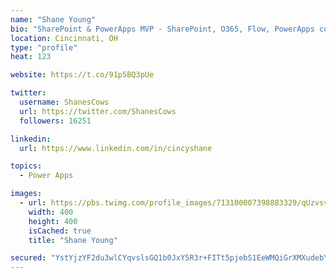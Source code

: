 ```yaml
---
name: "Shane Young"
bio: "SharePoint & PowerApps MVP - SharePoint, O365, Flow, PowerApps consulting? @PowerApps911 | Pure Snark? You found it."
location: Cincinnati, OH
type: "profile"
heat: 123

website: https://t.co/91p5BQ3pUe

twitter:
  username: ShanesCows
  url: https://twitter.com/ShanesCows
  followers: 16251

linkedin:
  url: https://www.linkedin.com/in/cincyshane

topics:
  - Power Apps

images:
  - url: https://pbs.twimg.com/profile_images/713100007398883329/qUzvsvQ3_400x400.jpg
    width: 400
    height: 400
    isCached: true
    title: "Shane Young"

secured: "YstYjzYF2du3wlCYqvslsGQ1b0JxY5R3r+FITt5pjebS1EeWMQiGrXMXudebYfJDZyioToINzHl/Hr8knm9hLP0sGcjGrmuAsXv1Qw+OTuh5dzQQo/9PeCuFc2WBy2hSESO52woPemjzcCQ46rrGTmZDst0gmujemOvtkdA9ZzpoHJ2SZLts0V8gCz1D+0PKhawcrLwqN3TeP3IvfRaugTJNBkOYWpmFNu+0DQrB7hyVlmfrl0/qBmySif9TbgY9pojOWjE/O1bVQZACbcrkj7aVThhpOskNvCuDqDTFyYth0Dp29IUAsls3CPr6i5EWqVj5CNu0yR2yjcXtXnFE686TJkNM/BsRm7c6DZLww9RfVdPUm5WSWmxK+g1+8z3kbJdgQEZV0uxmuuNmtFTkjhLVXxRmUi9yKWGO8LWQcMA=;K9CTqiKFMGS0J8U+C0/plA=="
---
```


